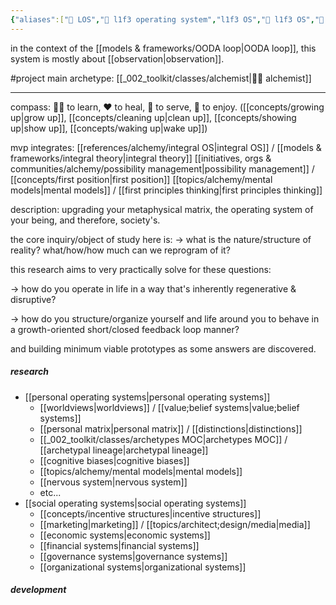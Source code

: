 ```yaml
---
{"aliases":["🌌 LOS","🌌 l1f3 operating system","l1f3 OS","🌌 l1f3 OS","🌌 life operating system","life OS","🌌 life OS","life operating system","L1F3 operating system"],"created in":"2021-12-11T16:51:55-03:00","last tended to":"2024-09-08T00:11:57-03:00","tags":["project","🌱","l1f3","alchemy","design"],"dg-publish":true,"permalink":"/004-l1-f3/l1f3-operating-system/","dgPassFrontmatter":true,"created":"2021-12-11T16:51:55.565-03:00","updated":"2024-09-08T00:11:57.335-03:00"}
---
```


in the context of the [[models & frameworks/OODA loop\|OODA loop]], this system is mostly about [[observation\|observation]].

#project
main archetype: [[_002_toolkit/classes/alchemist\|🧙‍♂️ alchemist]]

---

compass: 👯‍♂️ to learn, ❤ to heal, 🙏 to serve, 🎉 to enjoy.
([[concepts/growing up\|grow up]], [[concepts/cleaning up\|clean up]], [[concepts/showing up\|show up]], [[concepts/waking up\|wake up]])

mvp integrates:
[[references/alchemy/integral OS\|integral OS]] / [[models & frameworks/integral theory\|integral theory]]
[[initiatives, orgs & communities/alchemy/possibility management\|possibility management]] / [[concepts/first position\|first position]]
[[topics/alchemy/mental models\|mental models]] / [[first principles thinking\|first principles thinking]]

description:
upgrading your metaphysical matrix, the operating system of your being, and therefore, society's.

the core inquiry/object of study here is:
-> what is the nature/structure of reality? what/how/how much can we reprogram of it?

this research aims to very practically solve for these questions:

-> how do you operate in life in a way that's inherently regenerative & disruptive?

-> how do you structure/organize yourself and life around you to behave in a growth-oriented short/closed feedback loop manner?

and building minimum viable prototypes as some answers are discovered.

##### research
- [[personal operating systems\|personal operating systems]]
	- [[worldviews\|worldviews]] / [[value;belief systems\|value;belief systems]]
	- [[personal matrix\|personal matrix]] / [[distinctions\|distinctions]]
	- [[_002_toolkit/classes/archetypes MOC\|archetypes MOC]] / [[archetypal lineage\|archetypal lineage]]
	- [[cognitive biases\|cognitive biases]]
	- [[topics/alchemy/mental models\|mental models]]
	- [[nervous system\|nervous system]]
	- etc...
- [[social operating systems\|social operating systems]]
	- [[concepts/incentive structures\|incentive structures]]
	- [[marketing\|marketing]] / [[topics/architect;design/media\|media]]
	- [[economic systems\|economic systems]]
	- [[financial systems\|financial systems]]
	- [[governance systems\|governance systems]]
	- [[organizational systems\|organizational systems]]

##### development
